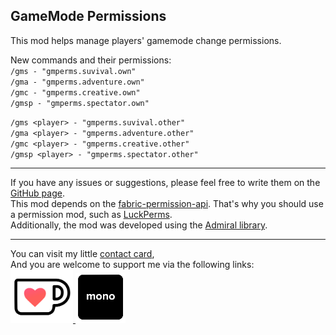 ## GameMode Permissions
This mod helps manage players' gamemode change permissions.

New commands and their permissions: <br>
`/gms - "gmperms.suvival.own"` <br>
`/gma - "gmperms.adventure.own"` <br>
`/gmc - "gmperms.creative.own"` <br>
`/gmsp - "gmperms.spectator.own"` <br>

`/gms <player> - "gmperms.suvival.other"` <br>
`/gma <player> - "gmperms.adventure.other"` <br>
`/gmc <player> - "gmperms.creative.other"` <br>
`/gmsp <player> - "gmperms.spectator.other"`

---
If you have any issues or suggestions, please feel free to write them on the [GitHub page](https://github.com/somykOS/GMPerms).<br>
This mod depends on the [fabric-permission-api](https://github.com/lucko/fabric-permissions-api/). That's why you should use a permission mod, such as [LuckPerms](https://modrinth.com/mod/luckperms). <br>
Additionally, the mod was developed using the [Admiral library](https://github.com/henkelmax/admiral).

---
You can visit my little [contact card](https://somykos.github.io/web/), <br>
And you are welcome to support me via the following links:<br>
<a href="https://ko-fi.com/somyk">
<img src="https://raw.githubusercontent.com/somykOS/web/c03742bd86ca2ce0f6f39bcd3cfe683ad98926a2/public/external/kofi_s_logo_nolabel.svg" alt="ko-fi" width="100"/>
</a>
<a href="https://send.monobank.ua/jar/8RCzun35pC">
<img src="https://raw.githubusercontent.com/somykOS/web/5ac2e685429eb0cc369dc220ce3b93d2a22893c0/public/external/monobank_logo.svg" alt="monobank" width="80"/>
</a>